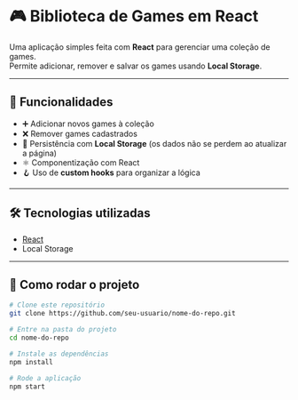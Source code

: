 # 🎮 Biblioteca de Games em React

Uma aplicação simples feita com **React** para gerenciar uma coleção de games.  
Permite adicionar, remover e salvar os games usando **Local Storage**.

---

## 🚀 Funcionalidades

- ➕ Adicionar novos games à coleção  
- ❌ Remover games cadastrados  
- 💾 Persistência com **Local Storage** (os dados não se perdem ao atualizar a página)  
- ⚛️ Componentização com React  
- 🪝 Uso de **custom hooks** para organizar a lógica  

---

## 🛠️ Tecnologias utilizadas

- [React](https://react.dev/)  
- Local Storage  

---

## 📂 Como rodar o projeto

```bash
# Clone este repositório
git clone https://github.com/seu-usuario/nome-do-repo.git

# Entre na pasta do projeto
cd nome-do-repo

# Instale as dependências
npm install

# Rode a aplicação
npm start
